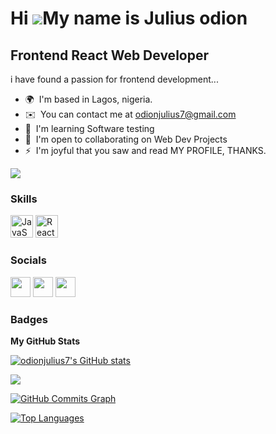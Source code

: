 Hi ![](https://user-images.githubusercontent.com/18350557/176309783-0785949b-9127-417c-8b55-ab5a4333674e.gif)My name is Julius odion
====================================================================================================================================

Frontend React Web Developer
----------------------------

i have found a passion for frontend development...

* 🌍  I'm based in Lagos, nigeria.
* ✉️  You can contact me at [odionjulius7@gmail.com](mailto:odionjulius7@gmail.com)
* 🧠  I'm learning Software testing
* 🤝  I'm open to collaborating on Web Dev Projects
* ⚡  I'm joyful that you saw and read MY PROFILE, THANKS.

<a href="https://www.github.com/odionjulius7" target="_blank" rel="noreferrer"><img
src="https://img.shields.io/github/followers/odionjulius7?logo=github&style=for-the-badge&color=0891b2&labelColor=000000" /></a>

### Skills

<p align="left">
<a href="https://developer.mozilla.org/en-US/docs/Web/JavaScript" target="_blank" rel="noreferrer"><img src="https://raw.githubusercontent.com/danielcranney/readme-generator/main/public/icons/skills/javascript-colored.svg" width="36" height="36" alt="JavaScript" /></a>
<a href="https://reactjs.org/" target="_blank" rel="noreferrer"><img src="https://raw.githubusercontent.com/danielcranney/readme-generator/main/public/icons/skills/react-colored.svg" width="36" height="36" alt="React" /></a>
</p>


### Socials

<p align="left"> <a href="https://www.github.com/odionjulius7" target="_blank" rel="noreferrer"><img src="https://raw.githubusercontent.com/danielcranney/readme-generator/main/public/icons/socials/github.svg" width="32" height="32" /></a> <a href="https://www.linkedin.com/in/julius-odion-8863851a8" target="_blank" rel="noreferrer"><img src="https://raw.githubusercontent.com/danielcranney/readme-generator/main/public/icons/socials/linkedin.svg" width="32" height="32" /></a> <a href="https://www.twitter.com/@OdionJulius4" target="_blank" rel="noreferrer"><img src="https://raw.githubusercontent.com/danielcranney/readme-generator/main/public/icons/socials/twitter.svg" width="32" height="32" /></a></p>

### Badges

<b>My GitHub Stats</b>

<a href="http://www.github.com/odionjulius7"><img src="https://github-readme-stats.vercel.app/api?username=odionjulius7&show_icons=true&hide=&count_private=true&title_color=0891b2&text_color=ffffff&icon_color=0891b2&bg_color=000000&hide_border=true&show_icons=true" alt="odionjulius7's GitHub stats" /></a>

<a href="http://www.github.com/odionjulius7"><img src="https://github-readme-streak-stats.herokuapp.com/?user=odionjulius7&stroke=ffffff&background=000000&ring=0891b2&fire=0891b2&currStreakNum=ffffff&currStreakLabel=0891b2&sideNums=ffffff&sideLabels=ffffff&dates=ffffff&hide_border=true" /></a>

<a href="http://www.github.com/odionjulius7"><img src="https://activity-graph.herokuapp.com/graph?username=odionjulius7&bg_color=000000&color=ffffff&line=0891b2&point=ffffff&area_color=000000&area=true&hide_border=true&custom_title=GitHub%20Commits%20Graph" alt="GitHub Commits Graph" /></a>

<a href="https://github.com/odionjulius7" align="left"><img src="https://github-readme-stats.vercel.app/api/top-langs/?username=odionjulius7&langs_count=10&title_color=0891b2&text_color=ffffff&icon_color=0891b2&bg_color=000000&hide_border=true&locale=en&custom_title=Top%20%Languages" alt="Top Languages" /></a>
